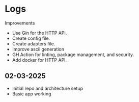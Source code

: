 # Logs

Improvements

- Use Gin for the HTTP API.
- Create config file.
- Create adapters file.
- Improve ascii generation
- GH Action for linting, package management, and security.
- Add docker for HTTP API.

## 02-03-2025

- Initial repo and architecture setup
- Basic app working
